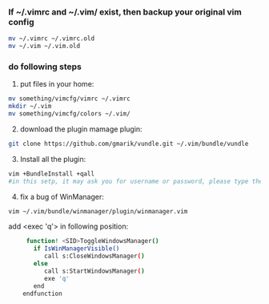### If ~/.vimrc and ~/.vim/ exist, then backup your original vim config

```bash
mv ~/.vimrc ~/.vimrc.old
mv ~/.vim ~/.vim.old
```

### do following steps

1. put files in your home:  

 ```bash  
 mv something/vimcfg/vimrc ~/.vimrc  
 mkdir ~/.vim
 mv something/vimcfg/colors ~/.vim/
 ```

2. download the plugin mamage plugin:

 ```bash
 git clone https://github.com/gmarik/vundle.git ~/.vim/bundle/vundle
 ```

3. Install all the plugin:

 ```bash
 vim +BundleInstall +qall 
 #in this setp, it may ask you for username or password, please type the ENTER instead of type your username or password.
 ```

4. fix a bug of WinManager:

 ```bash
 vim ~/.vim/bundle/winmanager/plugin/winmanager.vim
 ```

 add <exec 'q'> in following position:
 ```bash
      function! <SID>ToggleWindowsManager()
        if IsWinManagerVisible()
           call s:CloseWindowsManager()
        else
           call s:StartWindowsManager()
           exe 'q'   
        end
     endfunction
 ```

